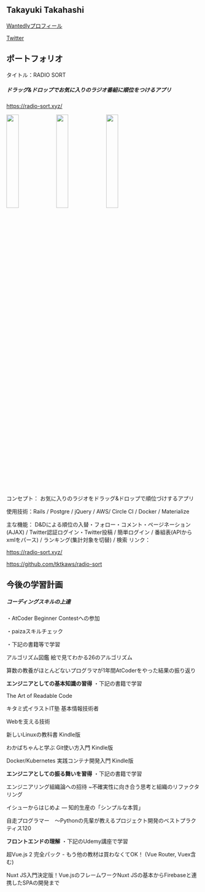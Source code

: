 ## Takayuki Takahashi

[Wantedlyプロフィール](https://www.wantedly.com/users/113160879)

[Twitter](https://twitter.com/tktkaws)



## ポートフォリオ

タイトル：RADIO SORT

##### ドラッグ&ドロップでお気に入りのラジオ番組に順位をつけるアプリ

https://radio-sort.xyz/

<img src="https://user-images.githubusercontent.com/53632056/83470954-639a0080-a4be-11ea-9ab7-ca54cae263c0.gif" width="25%">       <img src="https://user-images.githubusercontent.com/53632056/83470938-5d0b8900-a4be-11ea-8495-1df7e60e7ded.png" width="25%">       <img src="https://user-images.githubusercontent.com/53632056/83470947-6137a680-a4be-11ea-9290-b50d57db6079.png" width="25%">


コンセプト： お気に入りのラジオをドラッグ&ドロップで順位づけするアプリ

使用技術：Rails / Postgre / jQuery / AWS/ Circle CI / Docker / Materialize

主な機能： D&Dによる順位の入替・フォロー・コメント・ページネーション(AJAX) / Twitter認証ログイン・Twitter投稿 / 簡単ログイン / 番組表(APIからxmlをパース) / ランキング(集計対象を切替) / 検索
リンク：

https://radio-sort.xyz/

https://github.com/tktkaws/radio-sort



## 今後の学習計画

##### コーディングスキルの上達

・AtCoder Beginner Contestへの参加

・paizaスキルチェック

・下記の書籍等で学習

アルゴリズム図鑑 絵で見てわかる26のアルゴリズム

算数の教養がほとんどないプログラマが1年間AtCoderをやった結果の振り返り



**エンジニアとしての基本知識の習得**
・下記の書籍で学習

The Art of Readable Code

キタミ式イラストIT塾 基本情報技術者

Webを支える技術

新しいLinuxの教科書 Kindle版

わかばちゃんと学ぶ Git使い方入門 Kindle版

Docker/Kubernetes 実践コンテナ開発入門 Kindle版



**エンジニアとしての振る舞いを習得**
・下記の書籍で学習

エンジニアリング組織論への招待 ~不確実性に向き合う思考と組織のリファクタリング

イシューからはじめよ ― 知的生産の「シンプルな本質」

自走プログラマー　～Pythonの先輩が教えるプロジェクト開発のベストプラクティス120



**フロントエンドの理解**
・下記のUdemy講座で学習

超Vue.js 2 完全パック - もう他の教材は買わなくてOK！ (Vue Router, Vuex含む)

Nuxt JS入門決定版！Vue.jsのフレームワークNuxt JSの基本からFirebaseと連携したSPAの開発まで
